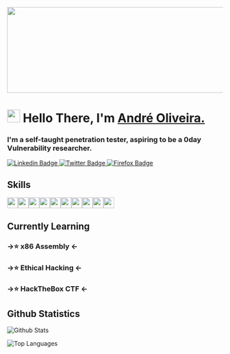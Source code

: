 
<img align="Top" src="https://tenor.com/view/waffle-gif-20571124" height="200px" width="1000x">

<h1 align="left"><img src="https://raw.githubusercontent.com/sidbelbase/sidbelbase/master/wave.gif" width="30px"><strong> Hello There, I'm <a href="https://waffleshouse.com/">André Oliveira.</a></strong>
</h1>

<h3 align="left"><strong>
I'm a self-taught penetration tester, aspiring to be a 0day Vulnerability researcher.</strong></h3>

<a target="_blank" href="https://linkedin.com/in/Andre0liveira">
<img src="https://img.shields.io/badge/-André Oliveira-blue?style=for-the-badge&logo=Linkedin&logoColor=white&link=https://linkedin.com/in/Andre0liveira" alt="Linkedin Badge">
</a>
<a target="_blank" href="https://mobile.twitter.com/waflisan">
<img src="https://img.shields.io/badge/Waflisan-1ca0f1?style=for-the-badge&logo=twitter&logoColor=white&link=https://mobile.twitter.com/waflisan" alt="Twitter Badge">
</a>

<a target="_blank" href="https://waffleshouse.rf.gd">
<img src="https://img.shields.io/badge/-WafflesHouse-141414?style=for-the-badge&logo=firefox&logoColor=white&link=https://waffleshouse.rf.gd" alt="Firefox Badge">
</a>

## Skills

<img src="https://img.shields.io/badge/-Python-3776AB?logo=python&logoColor=fff" height="25"><img src="https://img.shields.io/badge/-PyCharm-000000?logo=pycharm&logoColor=fff" height="25"><img src="https://img.shields.io/badge/-Lua-2C2D72?logo=lua&logoColor=fff" height="25"><img src="https://img.shields.io/badge/-CSharp-239120?logo=csharp&logoColor=fff" height="25"><img src="https://img.shields.io/badge/-VStudio-5C2D91?logo=visualstudio&logoColor=fff" height="25"><img src="https://img.shields.io/badge/-C-A8B9CC?logo=c&logoColor=fff" height="25"><img src="https://img.shields.io/badge/-C++-00599C?logo=cplusplus&logoColor=fff" height="25"><img src="https://img.shields.io/badge/-PowerShell-5391FE?logo=powershell&logoColor=fff" height="25"><img src="https://img.shields.io/badge/-MySQL-4479A1?logo=mysql&logoColor=fff" height="25"><img src="https://img.shields.io/badge/-SQLite-003B57?logo=sqlite&logoColor=fff" height="25">

## Currently Learning

<h3 align="left"><strong> ->⭐ x86 Assembly <-</strong></h3>
<h3 align="left"><strong> ->⭐ Ethical Hacking <-</strong></h3>
<h3 align="left"><strong> ->⭐ HackTheBox CTF <-</strong></h3>

## Github Statistics

![Github Stats](https://github-readme-stats.vercel.app/api?username=WafflesExploit&count_private=true&show_icons=true&theme=radical)


![Top Languages](https://github-readme-stats.vercel.app/api/top-langs/?username=WafflesExploit&show_icons=true&theme=radical)
